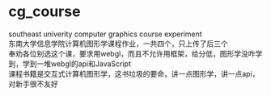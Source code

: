 # cg_course
southeast univerity computer graphics course experiment   
东南大学信息学院计算机图形学课程作业，一共四个，只上传了后三个    
奉劝各位别选这个课，要求用webgl，而且不允许用框架，给分低，图形学没咋学到，学到一堆webgl的api和JavaScript  
课程书籍是交互式计算机图形学，这书垃圾的要命，讲一点图形学，讲一点api，对新手很不友好  
